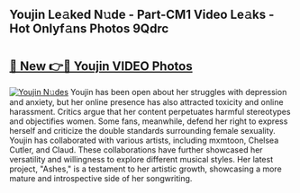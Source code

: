 ## Youjin Le𝚊ked N𝚞de - Part-CM1 Video Le𝚊ks - Hot Onlyf𝚊ns Photos 9Qdrc

# <h2><a href="http://ab88501.deff.icu/?id=Youjin">🔗 New 👉🔴 Youjin VIDEO Photos</a></h2>

[![Youjin N𝚞des](https://i.imgur.com/rIISA9y.gif)](http://ab88501.deff.icu/?id=Youjin)
Youjin has been open about her struggles with depression and anxiety, but her online presence has also attracted toxicity and online harassment. Critics argue that her content perpetuates harmful stereotypes and objectifies women. Some fans, meanwhile, defend her right to express herself and criticize the double standards surrounding female sexuality. Youjin has collaborated with various artists, including mxmtoon, Chelsea Cutler, and Claud. These collaborations have further showcased her versatility and willingness to explore different musical styles. Her latest project, "Ashes," is a testament to her artistic growth, showcasing a more mature and introspective side of her songwriting.
